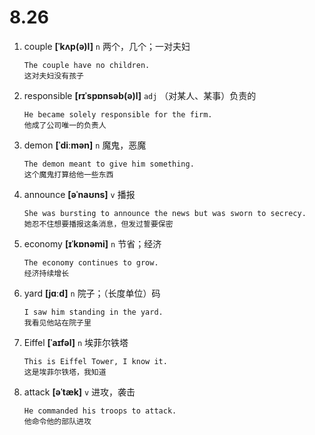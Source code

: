 # 8.26








1. couple **[ˈkʌp(ə)l]** `n` 两个，几个；一对夫妇
    ```
    The couple have no children.
    这对夫妇没有孩子
    ```

2. responsible **[rɪˈspɒnsəb(ə)l]** `adj` （对某人、某事）负责的
    ```
    He became solely responsible for the firm.
    他成了公司唯一的负责人
    ```

3. demon **[ˈdiːmən]** `n` 魔鬼，恶魔
    ```
    The demon meant to give him something.
    这个魔鬼打算给他一些东西
    ```

4. announce **[əˈnaʊns]** `v` 播报
    ```
    She was bursting to announce the news but was sworn to secrecy.
    她忍不住想要播报这条消息，但发过誓要保密
    ```

5. economy **[ɪˈkɒnəmi]** `n` 节省；经济
    ```
    The economy continues to grow.
    经济持续增长
    ```

6. yard **[jɑːd]** `n` 院子；（长度单位）码
    ```
    I saw him standing in the yard.
    我看见他站在院子里
    ```

7. Eiffel **[ˈaɪfəl]** `n` 埃菲尔铁塔
    ```
    This is Eiffel Tower, I know it.
    这是埃菲尔铁塔，我知道
    ```

8. attack **[əˈtæk]** `v` 进攻，袭击
    ```
    He commanded his troops to attack.
    他命令他的部队进攻
    ```
